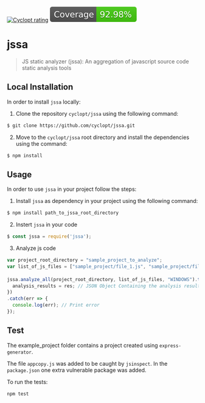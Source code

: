 [![Cyclopt rating](https://qaas.cyclopt.com/api/projects/5af58bbb718d390004e0feb8/badge)](https://qaas.cyclopt.com)
<img src="badge-lines.svg"/>

# jssa
> JS static analyzer (jssa): An aggregation of javascript source code static analysis tools

## Local Installation
In order to install `jssa` locally:
1. Clone the repository `cyclopt/jssa` using the following command:
```sh
$ git clone https://github.com/cyclopt/jssa.git
```
2. Move to the `cyclopt/jssa` root directory and install the dependencies using the command:
```sh
$ npm install
```

## Usage
In order to use `jssa` in your project follow the steps:
1. Install `jssa` as dependency in your project using the following command:
```sh
$ npm install path_to_jssa_root_directory
```
2. Instert `jssa` in your code
```javascript
$ const jssa = require('jssa');
```
3. Analyze js code
```javascript
var project_root_directory = "sample_project_to_analyze";
var list_of_js_files = ["sample_project/file_1.js", "sample_project/file_2.js"];

jssa.analyze_all(project_root_directory, list_of_js_files, "WINDOWS").then(res => {
  analysis_results = res; // JSON Object Containing the analysis results
})
.catch(err => {
  console.log(err); // Print error 
});
```

## Test

The example_project folder contains a project created using `express-generator`. 

The file `appcopy.js` was added to be caught by `jsinspect`. In the `package.json` one extra vulnerable package was added.

To run the tests:
```sh
npm test
```